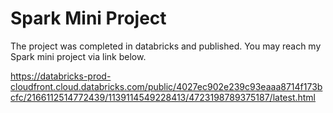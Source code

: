 # Spark Mini Project

The project was completed in databricks and published. You may reach my Spark mini project via link below.

https://databricks-prod-cloudfront.cloud.databricks.com/public/4027ec902e239c93eaaa8714f173bcfc/2166112514772439/1139114549228413/4723198789375187/latest.html
